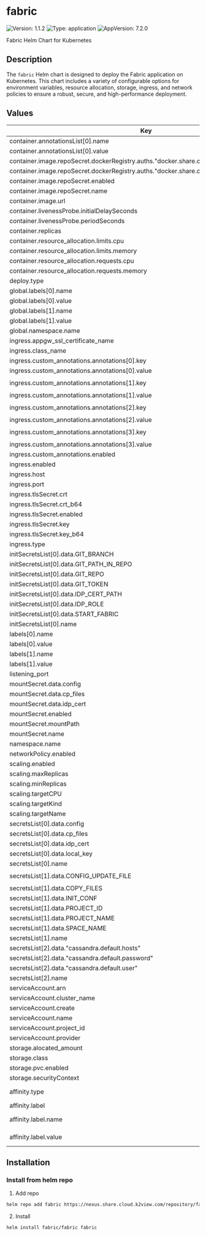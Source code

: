 # fabric

![Version: 1.1.2](https://img.shields.io/badge/Version-1.1.2-informational?style=flat-square) ![Type: application](https://img.shields.io/badge/Type-application-informational?style=flat-square) ![AppVersion: 7.2.0](https://img.shields.io/badge/AppVersion-7.2.0-informational?style=flat-square)

Fabric Helm Chart for Kubernetes

## Description
The `fabric` Helm chart is designed to deploy the Fabric application on Kubernetes. This chart includes a variety of configurable options for environment variables, resource allocation, storage, ingress, and network policies to ensure a robust, secure, and high-performance deployment.

## Values
| Key | Type | Default | Description |
|-----|------|---------|-------------|
| container.annotationsList[0].name | string | `"description"` | Annotation key for container description |
| container.annotationsList[0].value | string | `"Fabric on Kubernetes"` | Annotation value for container description |
| container.image.repoSecret.dockerRegistry.auths."docker.share.cloud.k2view.com".password | string | `""` | Docker registry password for image pull |
| container.image.repoSecret.dockerRegistry.auths."docker.share.cloud.k2view.com".username | string | `""` | Docker registry username for image pull |
| container.image.repoSecret.enabled | bool | `false` | Enable Docker registry secret for image pull |
| container.image.repoSecret.name | string | `"registry-secret"` | Name of the Docker registry secret |
| container.image.url | string | `""` | URL of the Docker image |
| container.livenessProbe.initialDelaySeconds | int | `120` | Initial delay seconds for liveness probe |
| container.livenessProbe.periodSeconds | int | `60` | Period seconds for liveness probe |
| container.replicas | int | `1` | Number of container replicas |
| container.resource_allocation.limits.cpu | string | `"2"` | CPU limits for container |
| container.resource_allocation.limits.memory | string | `"8Gi"` | Memory limits for container |
| container.resource_allocation.requests.cpu | string | `"0.4"` | CPU requests for container |
| container.resource_allocation.requests.memory | string | `"2Gi"` | Memory requests for container |
| deploy.type | string | `"Deployment"` | Deployment type |
| global.labels[0].name | string | `"tenant"` | Global label key for tenant |
| global.labels[0].value | string | `"my-tenant"` | Global label value for tenant |
| global.labels[1].name | string | `"space"` | Global label key for space |
| global.labels[1].value | string | `"my-space"` | Global label value for space |
| global.namespace.name | string | `"space-tenant"` | Global namespace for deployment |
| ingress.appgw_ssl_certificate_name | string | `""` | Application Gateway SSL certificate name |
| ingress.class_name | string | `"nginx"` | Ingress class name |
| ingress.custom_annotations.annotations[0].key | string | `"kubernetes.io/ingress.class"` | Custom annotation key for ingress class |
| ingress.custom_annotations.annotations[0].value | string | `"nginx"` | Custom annotation value for ingress class |
| ingress.custom_annotations.annotations[1].key | string | `"nginx.ingress.kubernetes.io/proxy-body-size"` | Custom annotation key for proxy body size |
| ingress.custom_annotations.annotations[1].value | string | `"0"` | Custom annotation value for proxy body size |
| ingress.custom_annotations.annotations[2].key | string | `"nginx.ingress.kubernetes.io/proxy-read-timeout"` | Custom annotation key for proxy read timeout |
| ingress.custom_annotations.annotations[2].value | string | `"7d"` | Custom annotation value for proxy read timeout |
| ingress.custom_annotations.annotations[3].key | string | `"nginx.ingress.kubernetes.io/ssl-redirect"` | Custom annotation key for SSL redirect |
| ingress.custom_annotations.annotations[3].value | string | `"false"` | Custom annotation value for SSL redirect |
| ingress.custom_annotations.enabled | bool | `false` | Enable custom annotations for ingress |
| ingress.enabled | bool | `true` | Enable ingress |
| ingress.host | string | `"space-tenant.domain"` | Host for ingress |
| ingress.port | int | `3213` | Port for ingress |
| ingress.tlsSecret.crt | string | `""` | TLS certificate |
| ingress.tlsSecret.crt_b64 | string | `""` | Base64 encoded TLS certificate |
| ingress.tlsSecret.enabled | bool | `false` | Enable TLS secret for ingress |
| ingress.tlsSecret.key | string | `""` | TLS key |
| ingress.tlsSecret.key_b64 | string | `""` | Base64 encoded TLS key |
| ingress.type | string | `"nginx"` | Type of ingress |
| initSecretsList[0].data.GIT_BRANCH | string | `""` | Git branch for initialization secrets |
| initSecretsList[0].data.GIT_PATH_IN_REPO | string | `""` | Git path in repository for initialization secrets |
| initSecretsList[0].data.GIT_REPO | string | `""` | Git repository for initialization secrets |
| initSecretsList[0].data.GIT_TOKEN | string | `""` | Git token for initialization secrets |
| initSecretsList[0].data.IDP_CERT_PATH | string | `""` | IDP certificate path for initialization secrets |
| initSecretsList[0].data.IDP_ROLE | string | `""` | IDP role for initialization secrets |
| initSecretsList[0].data.START_FABRIC | string | `"false"` | Start Fabric flag for initialization secrets |
| initSecretsList[0].name | string | `"config-init-secrets"` | Name of the initialization secrets |
| labels[0].name | string | `"tenant"` | Label key for tenant |
| labels[0].value | string | `"my-tenant"` | Label value for tenant |
| labels[1].name | string | `"space"` | Label key for space |
| labels[1].value | string | `"my-space"` | Label value for space |
| listening_port | int | `3213` | Port for listening |
| mountSecret.data.config | string | `"fabricdb|MDB_DEFAULT_SCHEMA_CACHE_STORAGE_TYPE|NFS\\nfabricdb|MDB_DEFAULT_CACHE_PATH|/opt/apps/fabric/pod_tmp/fdb_cache\\ndefault_pubsub|TYPE|MEMORY\\ncommon_area_pubsub|TYPE|MEMORY\\nfabric|WEB_SESSION_EXPIRATION_TIME_OUT|540\\nfabric|ENABLE_BROADWAY_DEBUG_SERVLET|true\\ndefault_session|RECONNECT_MAX_DELAY_MS|1000\\nfabric|ENABLE_DB_INTERFACE_PROXY|true\\nfabric|WEBSERVER_FILTERS|[{\\\"class\\\":\\\"com.k2view.cdbms.ws.ProxyForward\\\",\\\"patterns\\\":[\\\"/studio/*\\\"],\\\"params\\\":{\\\"target\\\":\\\"http://localhost:3000\\\",\\\"isStaticTarget\\\":true}},{\\\"class\\\":\\\"com.k2view.cdbms.ws.ProxyForward\\\",\\\"patterns\\\":[\\\"/socket.io/*\\\"],\\\"params\\\":{\\\"target\\\":\\\"http://localhost:3000\\\",\\\"isStaticTarget\\\":false}}];\\nfabric|OVERRIDE_API_SCHEMA|HTTPS|ADD\\nfabric|OVERRIDE_API_PORT|443|ADD\\ndata_discovery|GRAPH_DB_URL|neo4j://dev-neo4j-service:7687\\ndata_discovery|GRAPH_DB_USER|neo4j\\ndata_discovery|GRAPH_DB_PASSWORD|Q1w2e3r4t5\\n"` | Configuration data for mount secret |
| mountSecret.data.cp_files | string | `""` | Copy files for mount secret |
| mountSecret.data.idp_cert | string | `""` | IDP certificate for mount secret |
| mountSecret.enabled | bool | `false` | Enable mount secret |
| mountSecret.mountPath | string | `"/opt/apps/fabric/config-secrets"` | Mount path for mount secret |
| mountSecret.name | string | `"config-secrets"` | Name of the mount secret |
| namespace.name | string | `"space-tenant"` | Namespace for deployment |
| networkPolicy.enabled | bool | `true` | Enable network policy |
| scaling.enabled | bool | `false` | Enable scaling |
| scaling.maxReplicas | int | `1` | Maximum replicas for scaling |
| scaling.minReplicas | int | `1` | Minimum replicas for scaling |
| scaling.targetCPU | int | `90` | Target CPU utilization for scaling |
| scaling.targetKind | string | `"StatefulSet"` | Target kind for scaling |
| scaling.targetName | string | `"fabric-stateful-sets"` | Target name for scaling |
| secretsList[0].data.config | string | `""` | Configuration data for secrets |
| secretsList[0].data.cp_files | string | `""` | Copy files for secrets |
| secretsList[0].data.idp_cert | string | `""` | IDP certificate for secrets |
| secretsList[0].data.local_key | string | `""` | Local key for secrets |
| secretsList[0].name | string | `"config-secrets"` | Name of the secrets |
| secretsList[1].data.CONFIG_UPDATE_FILE | string | `"/opt/apps/fabric/config-secret/config"` | Configuration update file for secrets |
| secretsList[1].data.COPY_FILES | string | `""` | Copy files for secrets |
| secretsList[1].data.INIT_CONF | string | `""` | Initialization configuration for secrets |
| secretsList[1].data.PROJECT_ID | string | `""` | Project ID for secrets |
| secretsList[1].data.PROJECT_NAME | string | `""` | Project name for secrets |
| secretsList[1].data.SPACE_NAME | string | `""` | Space name for secrets |
| secretsList[1].name | string | `"common-env-secrets"` | Name of the secrets |
| secretsList[2].data."cassandra.default.hosts" | string | `"cassandra-service"` | Default hosts for Cassandra secrets |
| secretsList[2].data."cassandra.default.password" | string | `"cassandra"` | Password for Cassandra secrets |
| secretsList[2].data."cassandra.default.user" | string | `"cassandra"` | Username for Cassandra secrets |
| secretsList[2].name | string | `"cassandra-secrets"` | Name of the Cassandra secrets |
| serviceAccount.arn | string | `""` | ARN for service account |
| serviceAccount.cluster_name | string | `""` | Cluster name for service account |
| serviceAccount.create | bool | `true` | Enable creation of service account |
| serviceAccount.name | string | `""` | Name of the service account |
| serviceAccount.project_id | string | `""` | Project ID for service account |
| serviceAccount.provider | string | `""` | Provider for service account |
| storage.alocated_amount | string | `"10Gi"` | Amount of storage allocated |
| storage.class | string | `"gp2"` | Storage class |
| storage.pvc.enabled | bool | `true` | Enable PVC for storage |
| storage.securityContext | bool | `true` | Enable security context for storage |
| affinity.type | string | `"none"` | Specifies the type of affinity rule to apply. Options: `affinity`, `anti-affinity`, `none`. |
| affinity.label | object | `{}` | Label configuration for affinity rules. |
| affinity.label.name | string | `""` | The key of the label to be used for affinity rules. For example: `topology.kubernetes.io/zone`. |
| affinity.label.value | string | `""` | The value of the label to be used for affinity rules. For example: `region-a`. |

## Installation
### Install from helm repo
1. Add repo
```bash
helm repo add fabric https://nexus.share.cloud.k2view.com/repository/fabric
```

2. Install
```bash
helm install fabric/fabric fabric
```
